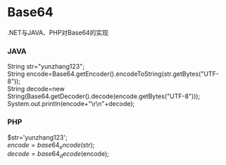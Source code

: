 # Base64
.NET与JAVA、PHP对Base64的实现

### JAVA
String str="yunzhang123";<br/>
String encode=Base64.getEncoder().encodeToString(str.getBytes("UTF-8"));<br/>
String decode=new String(Base64.getDecoder().decode(encode.getBytes("UTF-8")));<br/>
System.out.println(encode+"\r\n"+decode);

### PHP
$str='yunzhang123';<br />
$encode=base64_encode($str);<br />
$decode=base64_decode($encode);<br />
